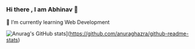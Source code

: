 ### Hi there , I am Abhinav 👋

🌱 I’m currently learning Web Development


![Anurag's GitHub stats](https://github-readme-stats.vercel.app/api?username=AbhinavChauhan&show_icons=true&theme=radical)](https://github.com/anuraghazra/github-readme-stats)
<!--
**AbhinavChauhan549/AbhinavChauhan549** is a ✨ _special_ ✨ repository because its `README.md` (this file) appears on your GitHub profile.

Here are some ideas to get you started:

- 🔭 I’m currently working on ...
- 🌱 I’m currently learning ...
- 👯 I’m looking to collaborate on ...
- 🤔 I’m looking for help with ...
- 💬 Ask me about ...
- 📫 How to reach me: ...
- 😄 Pronouns: ...
- ⚡ Fun fact: ...
-->
